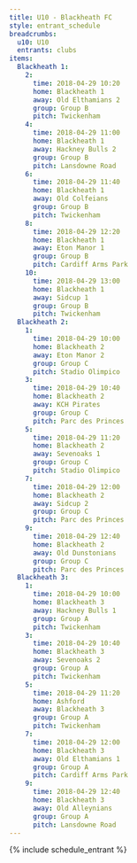 ```yaml
---
title: U10 - Blackheath FC
style: entrant_schedule
breadcrumbs:
  u10: U10
  entrants: clubs
items:
  Blackheath 1:
    2:
      time: 2018-04-29 10:20
      home: Blackheath 1
      away: Old Elthamians 2
      group: Group B
      pitch: Twickenham
    4:
      time: 2018-04-29 11:00
      home: Blackheath 1
      away: Hackney Bulls 2
      group: Group B
      pitch: Lansdowne Road
    6:
      time: 2018-04-29 11:40
      home: Blackheath 1
      away: Old Colfeians
      group: Group B
      pitch: Twickenham
    8:
      time: 2018-04-29 12:20
      home: Blackheath 1
      away: Eton Manor 1
      group: Group B
      pitch: Cardiff Arms Park
    10:
      time: 2018-04-29 13:00
      home: Blackheath 1
      away: Sidcup 1
      group: Group B
      pitch: Twickenham
  Blackheath 2:
    1:
      time: 2018-04-29 10:00
      home: Blackheath 2
      away: Eton Manor 2
      group: Group C
      pitch: Stadio Olimpico
    3:
      time: 2018-04-29 10:40
      home: Blackheath 2
      away: KCH Pirates
      group: Group C
      pitch: Parc des Princes
    5:
      time: 2018-04-29 11:20
      home: Blackheath 2
      away: Sevenoaks 1
      group: Group C
      pitch: Stadio Olimpico
    7:
      time: 2018-04-29 12:00
      home: Blackheath 2
      away: Sidcup 2
      group: Group C
      pitch: Parc des Princes
    9:
      time: 2018-04-29 12:40
      home: Blackheath 2
      away: Old Dunstonians
      group: Group C
      pitch: Parc des Princes
  Blackheath 3:
    1:
      time: 2018-04-29 10:00
      home: Blackheath 3
      away: Hackney Bulls 1
      group: Group A
      pitch: Twickenham
    3:
      time: 2018-04-29 10:40
      home: Blackheath 3
      away: Sevenoaks 2
      group: Group A
      pitch: Twickenham
    5:
      time: 2018-04-29 11:20
      home: Ashford
      away: Blackheath 3
      group: Group A
      pitch: Twickenham
    7:
      time: 2018-04-29 12:00
      home: Blackheath 3
      away: Old Elthamians 1
      group: Group A
      pitch: Cardiff Arms Park
    9:
      time: 2018-04-29 12:40
      home: Blackheath 3
      away: Old Alleynians
      group: Group A
      pitch: Lansdowne Road
---
```


{% include schedule_entrant %}
